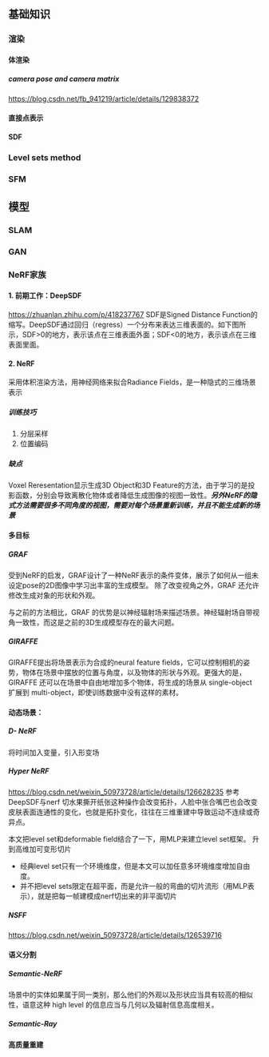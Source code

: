 ## 基础知识

### 渲染

#### 体渲染
##### camera pose and camera matrix
https://blog.csdn.net/fb_941219/article/details/129838372
#### 直接点表示

#### SDF




### Level sets method

### SFM

## 模型
### SLAM
### GAN
### NeRF家族
#### 1. 前期工作：DeepSDF
https://zhuanlan.zhihu.com/p/418237767
SDF是Signed Distance Function的缩写。DeepSDF通过回归（regress）一个分布来表达三维表面的。如下图所示，SDF>0的地方，表示该点在三维表面外面；SDF<0的地方，表示该点在三维表面里面。

#### 2. NeRF
采用体积渲染方法，用神经网络来拟合Radiance Fields，是一种隐式的三维场景表示
##### 训练技巧
1. 分层采样
2. 位置编码

##### 缺点
Voxel Reresentation显示生成3D Object和3D Feature的方法，由于学习的是投影函数，分别会导致离散化物体或者降低生成图像的视图一致性。***另外NeRF的隐式方法需要很多不同角度的视图，需要对每个场景重新训练，并且不能生成新的场景***
#### 多目标
##### GRAF
受到NeRF的启发，GRAF设计了一种NeRF表示的条件变体，展示了如何从一组未设定pose的2D图像中学习出丰富的生成模型。 除了改变视角之外，GRAF 还允许修改生成对象的形状和外观。

与之前的方法相比，GRAF 的优势是以神经辐射场来描述场景。神经辐射场自带视角一致性，而这是之前的3D生成模型存在的最大问题。
##### GIRAFFE
GIRAFFE提出将场景表示为合成的neural feature fields，它可以控制相机的姿势，物体在场景中摆放的位置与角度，以及物体的形状与外观。更强大的是，GIRAFFE 还可以在场景中自由地增加多个物体，将生成的场景从 single-object 扩展到 multi-object，即使训练数据中没有这样的素材。
#### 动态场景：
##### D- NeRF
将时间加入变量，引入形变场

##### Hyper NeRF
https://blog.csdn.net/weixin_50973728/article/details/126628235
参考DeepSDF与nerf
切水果撕开纸张这种操作会改变拓扑，人脸中张合嘴巴也会改变皮肤表面连通性的变化，也就是拓扑变化，往往在三维重建中导致运动不连续或奇异点。

本文把level set和deformable field结合了一下，用MLP来建立level set框架。
升到高维加可变形切片

- 经典level set只有一个环境维度，但是本文可以加任意多环境维度增加自由度。
- 并不把level sets限定在超平面，而是允许一般的弯曲的切片流形（用MLP表示），就是把每一帧建模成nerf切出来的非平面切片
##### NSFF
https://blog.csdn.net/weixin_50973728/article/details/126539716

#### 语义分割
##### Semantic-NeRF
场景中的实体如果属于同一类别，那么他们的外观以及形状应当具有较高的相似性，语意这种 high level 的信息应当与几何以及辐射信息高度相关。

##### Semantic-Ray


#### 高质量重建